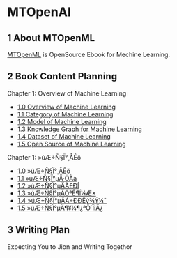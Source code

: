 # MTOpenAI

## 1 About MTOpenML
[MTOpenML](https://github.com/MTMediaDev/MTOpenML) is OpenSource Ebook for  Mechine  Learning.

## 2 Book Content Planning

Chapter 1: Overview of Machine Learning
* [1.0 Overview of Machine Learning](../../book-open-ml-en/1-ml-overview/10-ml-overview.md)
* [1.1 Category of Machine Learning](../../book-open-ml-en/1-ml-overview/11-ml-classification.md)
* [1.2 Model of Machine Learning](../../book-open-ml-en/1-ml-overview/12-ml-model.md)
* [1.3 Knowledge Graph for Machine Learning](../../book-open-ml-en/1-ml-overview/13-ml-knowledge-graph.md)
* [1.4 Dataset of Machine Learning](../../book-open-ml-en/1-ml-overview/14-ml-dataset.md)
* [1.5 Open Source of Machine Learning](../../book-open-ml-en/1-ml-overview/15-ml-open-source.md)

Chapter 1: »úÆ÷Ñ§Ï°¸ÅÊö
* [1.0 »úÆ÷Ñ§Ï°¸ÅÊö](../../book-open-ml-cn/1-ml-overview/10-ml-overview.md)
* [1.1 »úÆ÷Ñ§Ï°µÄ·ÖÀà](../../book-open-ml-cn/1-ml-overview/11-ml-classification.md)
* [1.2 »úÆ÷Ñ§Ï°µÄÄ£ÐÍ](../../book-open-ml-cn/1-ml-overview/12-ml-model.md)
* [1.3 »úÆ÷Ñ§Ï°µÄÖªÊ¶Í¼Æ×](../../book-open-ml-cn/1-ml-overview/1-ml-overview/13-ml-knowledge-graph.md)
* [1.4 »úÆ÷Ñ§Ï°µÄÁ÷ÐÐÊý¾Ý¼¯](../../book-open-ml-cn/1-ml-overview/14-ml-dataset.md)
* [1.5 »úÆ÷Ñ§Ï°µÄ¶¥¼¶¿ªÔ´ÏîÄ¿](../../book-open-ml-cn/1-ml-overview/15-ml-open-source.md)

## 3 Writing Plan
Expecting You to Jion and Writing Togethor
